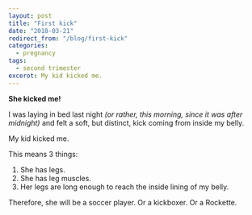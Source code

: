 ```yaml
---
layout: post
title: "First kick"
date: "2018-03-21"
redirect_from: "/blog/first-kick"
categories:
  - pregnancy
tags:
  - second trimester
excerot: My kid kicked me.
---
```


**She kicked me!**

I was laying in bed last night _(or rather, this morning, since it was after midnight)_ and felt a soft, but distinct, kick coming from inside my belly.

My kid kicked me.

This means 3 things:

1. She has legs.
1. She has leg muscles.
1. Her legs are long enough to reach the inside lining of my belly.

Therefore, she will be a soccer player. Or a kickboxer. Or a Rockette.
